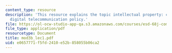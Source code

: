 ```yaml
---
content_type: resource
description: 'This resource explains the topic intellectual property: content and
  digital telecommunication policy.'
file: https://ol-ocw-studio-app-qa.s3.amazonaws.com/courses/esd-68j-communications-and-information-policy-spring-2006/e0657771f5fd2410e52b858055b06ca2_mod3b_lec1.pdf
file_type: application/pdf
resourcetype: Document
title: mod3b_lec1.pdf
uid: e0657771-f5fd-2410-e52b-858055b06ca2
---
```

